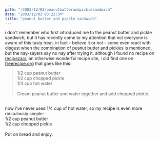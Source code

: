 ```yaml
---
path: "/2003/12/03/peanutbutterandpicklesandwich" 
date: "2003/12/03 03:22:34" 
title: "peanut butter and pickle sandwich" 
---
```

i don't remember who first introduced me to the peanut butter and pickle sandwich, but it has recently come to my attention that not everyone is aware of this tasty treat. in fact - believe it or not - some even react with disgust when the combination of peanut butter and pickles is mentioned. but the nay-sayers say no nay after trying it. although i found no recipe on <a href="http://www.recipezaar.com/">recipezaar</a>, an otherwise wonderful recipe site, i did find one on <a href="http://www.freerecipe.org/Main_Dish/Sandwiches_and_Spreads/Peanut_Butter/PeanutButt_gjhi.htm">freerecipe.org</a> that goes like this:<br><blockquote>1/2 cup peanut butter<br />1/2 cup chopped pickle<br />1/4 cup hot water<br /><br />Cream peanut butter and water together and add chopped pickle.</blockquote><br>now i've never used 1/4 cup of hot water, so my recipe is even more ridiculously simple:<br>1/2 cup peanut butter<br/>1/2 cup chopped pickle<br/><br/>Put on bread and enjoy.
